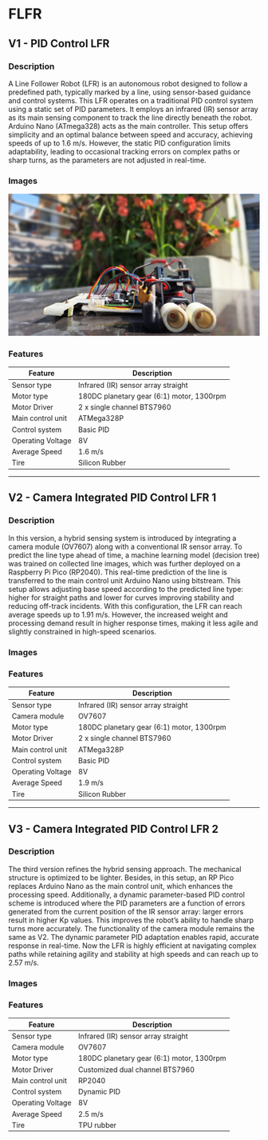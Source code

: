 # FLFR

## V1 - PID Control LFR

### Description
A Line Follower Robot (LFR) is an autonomous robot designed to follow a predefined path, typically marked by a line, using sensor-based guidance and control systems. This LFR operates on a traditional PID control system using a static set of PID parameters. It employs an infrared (IR) sensor array as its main sensing component to track the line directly beneath the robot. Arduino Nano (ATmega328) acts as the main controller. This setup offers simplicity and an optimal balance between speed and accuracy, achieving speeds of up to 1.6 m/s. However, the static PID configuration limits adaptability, leading to occasional tracking errors on complex paths or sharp turns, as the parameters are not adjusted in real-time.

### Images
![V1 Robot](20240310_102713.jpg)
### Features

| Feature            | Description                                      |
|--------------------|--------------------------------------------------|
| Sensor type        | Infrared (IR) sensor array straight              |
| Motor type         | 180DC planetary gear (6:1) motor, 1300rpm        |
| Motor Driver       | 2 x single channel BTS7960                       |
| Main control unit  | ATMega328P                                       |
| Control system     | Basic PID                                        |
| Operating Voltage  | 8V                                               |
| Average Speed      | 1.6 m/s                                          |
| Tire               | Silicon Rubber                                   |



---

## V2 - Camera Integrated PID Control LFR 1

### Description
In this version, a hybrid sensing system is introduced by integrating a camera module (OV7607) along with a conventional IR sensor array. To predict the line type ahead of time, a machine learning model (decision tree) was trained on collected line images, which was further deployed on a Raspberry Pi Pico (RP2040). This real-time prediction of the line is transferred to the main control unit Arduino Nano using bitstream. This setup allows adjusting base speed according to the predicted line type: higher for straight paths and lower for curves improving stability and reducing off-track incidents. With this configuration, the LFR can reach average speeds up to 1.91 m/s. However, the increased weight and processing demand result in higher response times, making it less agile and slightly constrained in high-speed scenarios.

### Images


### Features

| Feature            | Description                                      |
|--------------------|--------------------------------------------------|
| Sensor type        | Infrared (IR) sensor array straight              |
| Camera module      | OV7607                                           |
| Motor type         | 180DC planetary gear (6:1) motor, 1300rpm        |
| Motor Driver       | 2 x single channel BTS7960                       |
| Main control unit  | ATMega328P                                       |
| Control system     | Basic PID                                        |
| Operating Voltage  | 8V                                               |
| Average Speed      | 1.9 m/s                                          |
| Tire               | Silicon Rubber                                   |


---

## V3 - Camera Integrated PID Control LFR 2

### Description
The third version refines the hybrid sensing approach. The mechanical structure is optimized to be lighter. Besides, in this setup, an RP Pico replaces Arduino Nano as the main control unit, which enhances the processing speed. Additionally, a dynamic parameter-based PID control scheme is introduced where the PID parameters are a function of errors generated from the current position of the IR sensor array: larger errors result in higher Kp values. This improves the robot’s ability to handle sharp turns more accurately. The functionality of the camera module remains the same as V2. The dynamic parameter PID adaptation enables rapid, accurate response in real-time. Now the LFR is highly efficient at navigating complex paths while retaining agility and stability at high speeds and can reach up to 2.57 m/s.

### Images


### Features

| Feature            | Description                                      |
|--------------------|--------------------------------------------------|
| Sensor type        | Infrared (IR) sensor array straight              |
| Camera module      | OV7607                                           |
| Motor type         | 180DC planetary gear (6:1) motor, 1300rpm        |
| Motor Driver       | Customized dual channel BTS7960                  |
| Main control unit  | RP2040                                           |
| Control system     | Dynamic PID                                      |
| Operating Voltage  | 8V                                               |
| Average Speed      | 2.5 m/s                                          |
| Tire               | TPU rubber                                       |


